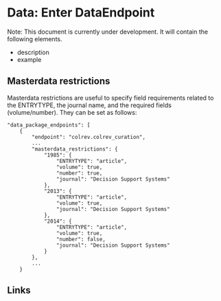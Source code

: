 # Data: Enter DataEndpoint

Note: This document is currently under development. It will contain the following elements.

- description
- example


## Masterdata restrictions

Masterdata restrictions are useful to specify field requirements related to the ENTRYTYPE, the journal name, and the required fields (volume/number).
They can be set as follows:

```
"data_package_endpoints": [
    {
        "endpoint": "colrev.colrev_curation",
        ...
        "masterdata_restrictions": {
            "1985": {
                "ENTRYTYPE": "article",
                "volume": true,
                "number": true,
                "journal": "Decision Support Systems"
            },
            "2013": {
                "ENTRYTYPE": "article",
                "volume": true,
                "journal": "Decision Support Systems"
            },
            "2014": {
                "ENTRYTYPE": "article",
                "volume": true,
                "number": false,
                "journal": "Decision Support Systems"
            }
        },
        ...
    }

```

## Links
